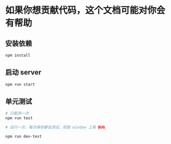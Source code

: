 # 如果你想贡献代码，这个文档可能对你会有帮助

## 安装依赖

```bash
npm install
```

## 启动 server

```bash
npm run start
```

## 单元测试

```bash
# 只能测一次
npm run test

# 运行一次，每次保存都会测试，但是 window 上有 BUG

npm run dev-test

```
